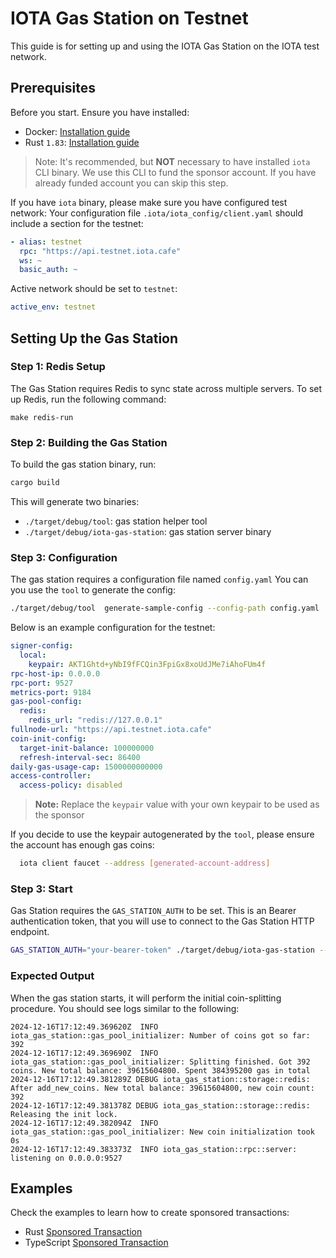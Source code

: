 # IOTA Gas Station on Testnet

This guide is for setting up and using the IOTA Gas Station on the IOTA test network.

## Prerequisites

Before you start. Ensure you have installed:

- Docker: [Installation guide](https://docs.docker.com/engine/install/)
- Rust `1.83`: [Installation guide](https://www.rust-lang.org/tools/install)

>Note: It's recommended, but **NOT** necessary to have installed `iota` CLI binary. We use this CLI to fund the sponsor account. If you have already funded account you can skip this step.

If you have `iota` binary, please make sure you have configured test network:
Your configuration file `.iota/iota_config/client.yaml` should include a section for the testnet:

  ```yaml
  - alias: testnet
    rpc: "https://api.testnet.iota.cafe"
    ws: ~
    basic_auth: ~
  ```

Active network should be set to `testnet`:

  ```yaml
  active_env: testnet
  ```

## Setting Up the Gas Station

### Step 1: Redis Setup

The Gas Station requires Redis to sync state across multiple servers.
To set up Redis, run the following command:

```shell
make redis-run
```

### Step 2: Building the Gas Station

To build the gas station binary, run:

```bash
cargo build
```

This will generate two binaries:

- `./target/debug/tool`: gas station helper tool
- `./target/debug/iota-gas-station`: gas station server binary

### Step 3: Configuration

The gas station requires a configuration file named `config.yaml`
You can you use the `tool` to generate the config:

```bash
./target/debug/tool  generate-sample-config --config-path config.yaml
```

Below is an example configuration for the testnet:

```yaml
signer-config:
  local:
    keypair: AKT1Ghtd+yNbI9fFCQin3FpiGx8xoUdJMe7iAhoFUm4f
rpc-host-ip: 0.0.0.0
rpc-port: 9527
metrics-port: 9184
gas-pool-config:
  redis:
    redis_url: "redis://127.0.0.1"
fullnode-url: "https://api.testnet.iota.cafe"
coin-init-config:
  target-init-balance: 100000000
  refresh-interval-sec: 86400
daily-gas-usage-cap: 1500000000000
access-controller:
  access-policy: disabled
```

> **Note:** Replace the `keypair` value with your own keypair to be used as the sponsor

 If you decide to use the keypair autogenerated by the `tool`, please ensure the account has enough gas coins:

```bash
  iota client faucet --address [generated-account-address]
```

### Step 3: Start

Gas Station requires the `GAS_STATION_AUTH` to be set. This is an Bearer authentication token, that you will use to connect to the Gas Station HTTP endpoint.

```bash
GAS_STATION_AUTH="your-bearer-token" ./target/debug/iota-gas-station --config-path config.yaml
```

### Expected Output

When the gas station starts, it will perform the initial coin-splitting procedure. You should see logs similar to the following:

```log
2024-12-16T17:12:49.369620Z  INFO iota_gas_station::gas_pool_initializer: Number of coins got so far: 392
2024-12-16T17:12:49.369690Z  INFO iota_gas_station::gas_pool_initializer: Splitting finished. Got 392 coins. New total balance: 39615604800. Spent 384395200 gas in total
2024-12-16T17:12:49.381289Z DEBUG iota_gas_station::storage::redis: After add_new_coins. New total balance: 39615604800, new coin count: 392
2024-12-16T17:12:49.381378Z DEBUG iota_gas_station::storage::redis: Releasing the init lock.
2024-12-16T17:12:49.382094Z  INFO iota_gas_station::gas_pool_initializer: New coin initialization took 0s
2024-12-16T17:12:49.383373Z  INFO iota_gas_station::rpc::server: listening on 0.0.0.0:9527
```

## Examples

Check the examples to learn how to create sponsored transactions:

- Rust [Sponsored Transaction](examples/rust/README.md)
- TypeScript [Sponsored Transaction](examples/ts/README.md)
